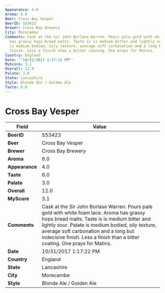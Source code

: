 ```yaml
---
Appearance: 4.0
Aroma: 6.0
Beer: Cross Bay Vesper
BeerID: 553423
Brewer: Cross Bay Brewery
City: Morecambe
Comments: Cask at the Sir John Borlase Warren. Pours pale gold with white foam lace.  Aroma
  has grassy hops bread malts. Taste is is medium bitter and lightly sour. Palate
  is medium bodied, oily texture, average soft carbonation and a long but indecisive
  finish. Less a finish than a bitter coating. One prays for Matins.
Country: England
Date: '"10/31/2017 1:17:22 PM"'
MyScore: 3.1
Overall: 12.0
Palate: 3.0
State: Lancashire
Style: Blonde Ale / Golden Ale
Taste: 6.0
---
```


# Cross Bay Vesper

| Field         | Value |
|---------------|-------|
| **BeerID** | 553423 |
| **Beer** | Cross Bay Vesper |
| **Brewer** | Cross Bay Brewery |
| **Aroma** | 6.0 |
| **Appearance** | 4.0 |
| **Taste** | 6.0 |
| **Palate** | 3.0 |
| **Overall** | 12.0 |
| **MyScore** | 3.1 |
| **Comments** | Cask at the Sir John Borlase Warren. Pours pale gold with white foam lace.  Aroma has grassy hops bread malts. Taste is is medium bitter and lightly sour. Palate is medium bodied, oily texture, average soft carbonation and a long but indecisive finish. Less a finish than a bitter coating. One prays for Matins. |
| **Date** | 10/31/2017 1:17:22 PM |
| **Country** | England |
| **State** | Lancashire |
| **City** | Morecambe |
| **Style** | Blonde Ale / Golden Ale |
